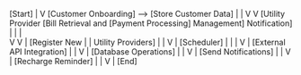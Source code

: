 [Start]
  |
  V
[Customer Onboarding] --> [Store Customer Data]
  |                  | 
  V                  V
[Utility Provider    [Bill Retrieval and       [Payment Processing]
 Management]          Notification]
  |                  |           |  
  V                  V           |
[Register New        |           | Utility Providers]  |           |
                    V           |
               [Scheduler]       |
                    |           |
                    V           |
               [External API Integration]
                    |           |
                    V           |
             [Database Operations]
                    |           |
                    V           |
             [Send Notifications]
                    |           |
                    V           |
               [Recharge Reminder]
                    |           |
                    V           |
               [End]


